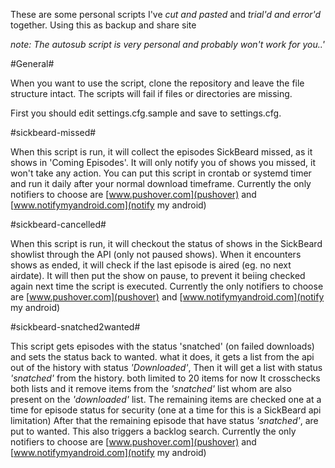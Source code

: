 These are some personal scripts I've *cut and pasted* and *trial'd and error'd* together.
Using this as backup and share site

*note: The autosub script is very personal and probably won't work for you..'*

#General#

When you want to use the script, clone the repository and leave the file structure intact. The scripts will fail if files or directories are missing.

First you should edit settings.cfg.sample and save to settings.cfg.

#sickbeard-missed#

When this script is run, it will collect the episodes SickBeard missed, as it shows in 'Coming Episodes'.
It will only notify you of shows you missed, it won't take any action.
You can put this script in crontab or systemd timer and run it daily after your normal download timeframe.
Currently the only notifiers to choose are [www.pushover.com](pushover) and [www.notifymyandroid.com](notify my android)

#sickbeard-cancelled#

When this script is run, it will checkout the status of shows in the SickBeard showlist through the API (only not paused shows).
When it encounters shows as ended, it will check if the last episode is aired (eg. no next airdate).
It will then put the show on pause, to prevent it beiing checked again next time the script is executed.
Currently the only notifiers to choose are [www.pushover.com](pushover) and [www.notifymyandroid.com](notify my android)

#sickbeard-snatched2wanted#

This script gets episodes with the status 'snatched' (on failed downloads) and sets the status back to wanted.
what it does, it gets a list from the api out of the history with status *'Downloaded'*, Then it will get a list with status *'snatched'* from the history.
both limited to 20 items for now
It crosschecks both lists and it remove items from the *'snatched'* list whom are also present on the *'downloaded'* list.
The remaining items are checked one at a time for episode status for security (one at a time for this is a SickBeard api limitation)
After that the remaining episode that have status *'snatched'*, are put to wanted. This also triggers a backlog search.
Currently the only notifiers to choose are [www.pushover.com](pushover) and [www.notifymyandroid.com](notify my android)
